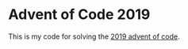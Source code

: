# Advent of Code 2019

This is my code for solving the [2019 advent of code][1].

[1]: https://adventofcode.com/2019/
